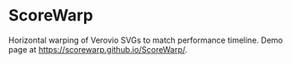# ScoreWarp

Horizontal warping of Verovio SVGs to match performance timeline. Demo page at https://scorewarp.github.io/ScoreWarp/.
